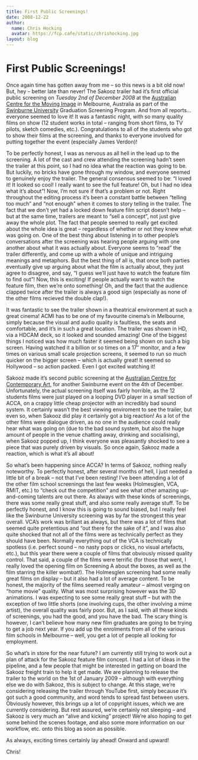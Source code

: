 ```yaml
---
title: First Public Screenings!
date: 2008-12-22
author:
  name: Chris Hocking
  avatar: https://fcp.cafe/static/chrishocking.jpg
layout: blog
---
```

# First Public Screenings!

Once again time has gotten away from me – so this news is a bit old now! But, hey – better late than never! The Sakooz trailer had it’s first official public screening on *Tuesday 2nd of December 2008* at the [Australian Centre for the Moving Image](http://www.acmi.net.au/ "Australian Centre for the Moving Image") in Melbourne, Australia as part of the [Swinburne University](http://www.swin.edu.au "Swinburne University") Graduation Screening Program. And from all reports… everyone seemed to love it! It was a fantastic night, with so many quality films on show (12 student works in total – ranging from short films, to TV pilots, sketch comedies, etc.). Congratulations to all of the students who got to show their films at the screening, and thanks to everyone involved for putting together the event (especially James Verdon)!

To be perfectly honest, I was as nervous as all hell in the lead up to the screening. A lot of the cast and crew attending the screening hadn’t seen the trailer at this point, so I had no idea what the reaction was going to be. But luckily, no bricks have gone through my window, and everyone seemed to genuinely enjoy the trailer. The general consensus seemed to be: “I loved it! It looked so cool! I really want to see the full feature! Oh, but I had no idea what it’s about”! Now, I’m not sure if that’s a problem or not. Right throughout the editing process it’s been a constant battle between “telling too much” and “not enough” when it comes to story telling in the trailer. The fact that we don’t yet had a locked down feature film script doesn’t help – but at the same time, trailers are meant to “sell a concept”, not just give away the whole plot. The fact that people seemed to really get excited about the whole idea is great – regardless of whether or not they knew what was going on. One of the best thing about listening in to other people’s conversations after the screening was hearing people arguing with one another about what it was actually about. Everyone seems to “read” the trailer differently, and come up with a whole of unique and intriguing meanings and metaphors. But the best thing of all is, that once both parties eventually give up arguing about what the film is actually about, they just agree to disagree, and say, “I guess we’ll just have to watch the feature film to find out”! Now, this is exciting! If people actually want to watch the feature film, then we’re onto something! Oh, and the fact that the audience clapped twice after the trailer is always a good sign (especially as none of the other films recieved the double clap!).

It was fantastic to see the trailer shown in a theatrical environment at such a great cinema! ACMI has to be one of my favourite cinema’s in Melbourne, simply because the visual and audio quality is faultless, the seats and comfortable, and it’s in such a great location. The trailer was shown in HD, via a HDCAM deck, so it looked and sounded amazing! One of the biggest things I noticed was how much faster it seemed being shown on such a big screen. Having watched it a billion or so times on a 17″ monitor, and a few times on various small scale projection screens, it seemed to run so much quicker on the bigger screen – which is actually great! It seemed so Hollywood – so action packed. Even I got excited watching it!

Sakooz made it’s second public screening at the [Australian Centre for Contemporary Art](http://www.accaonline.org.au/ "ACCA"), for another Swinburne event on the 4th of December. Unfortunately, the actual screening itself was fairly horrible, as the 12 students films were just played on a looping DVD player in a small section of ACCA, on a crappy little cheap projector with an incredibly bad sound system. It certainly wasn’t the best viewing enviroment to see the trailer, but even so, when Sakooz did play it certainly got a big reaction! As a lot of the other films were dialogue driven, as no one in the audience could really hear what was going on (due to the bad sound system, but also the huge amount of people in the venue chatting away, drinking and socialising), when Sakooz popped up, I think everyone was pleasantly shocked to see a piece that was purely driven by visuals. So once again, Sakooz made a reaction, which is what it’s all about!

So what’s been happening since ACCA? In terms of Sakooz, nothing really noteworthy. To perfectly honest, after several months of hell, I just needed a little bit of a break – not that I’ve been resting! I’ve been attending a lot of the other film school screenings the last few weeks (Holmesglen, VCA, RMIT, etc.) to “check out the competition” and see what other amazing up-and-coming talents are out there. As always with these kinds of screenings, there was some really great stuff, and also some really average stuff. To be perfectly honest, and I know this is going to sound biased, but I really feel like the Swinburne University screening was by far the strongest this year overall. VCA’s work was brillant as always, but there was a lot of films that seemed quite pretentious and “out there for the sake of it”, and I was also quite shocked that not all of the films were as technically perfect as they should have been. Normally everything out of the VCA is technically spotless (i.e. perfect sound – no nasty pops or clicks, no visual artefacts, etc.), but this year there were a couple of films that obviously missed quality control. That said, a couple of the films were terrific (for those that went, I really loved the opening film on Screening A about the boxes, as well as the film starring the killer wombat!). The Holmesglen screening had some really great films on display – but it also had a lot of average content. To be honest, the majority of the films seemed really amateur – almost verging on “home movie” quality. What was most surprising however was the 3D animations. I was expecting to see some really great stuff – but with the exception of two little shorts (one involving cups, the other involving a mime artist), the overall quality was fairly poor. But, as I said, with all these kinds of screenings, you had the good, and you have the bad. The scary thing is however, I can’t believe how many new film graduates are going to be trying to get a job next year. If you add up the enrolments from all of the various film schools in Melbourne – well, you get a lot of people all looking for employment.

So what’s in store for the near future? I am currently still trying to work out a plan of attack for the Sakooz feature film concept. I had a lot of ideas in the pipeline, and a few people that might be interested in getting on board the Sakooz freight train to help it get made. We are planning to release the trailer to the world on the 1st of January 2009 – although with everything else we do with Sakooz, this is subject to change. At this stage, we’re considering releasing the trailer through YouTube first, simply because it’s got such a good community, and word tends to spread fast between users. Obviously however, this brings up a lot of copyright issues, which we are currently considering. But rest assured, we’re certainly not sleeping – and Sakooz is very much an “alive and kicking” project! We’re also hoping to get some behind the scenes footage, and also some more information on our workflow, etc. onto this blog as soon as possible.

As always, exciting times certainly lay ahead! Onward and upward!

Chris!